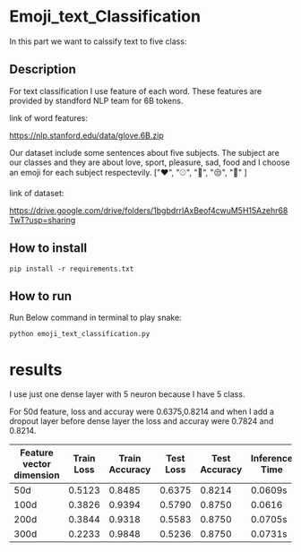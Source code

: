 # Emoji_text_Classification

In this part we want to calssify text to five class:



## Description

For text classification I use feature of each word. These features are provided by standford NLP team for 6B tokens.

link of word features:

https://nlp.stanford.edu/data/glove.6B.zip

Our dataset include some sentences about five subjects. The subject are our classes and they are about love, sport, pleasure, sad, food and I choose an emoji for each subject respectevily.  ["❤️", "⚾", "🙂", "😒", "🍴" ]

link of dataset:

https://drive.google.com/drive/folders/1bgbdrrIAxBeof4cwuM5H15Azehr68TwT?usp=sharing

## How to install

```
pip install -r requirements.txt
```

##  How to run

Run Below command in terminal to play snake:

```
python emoji_text_classification.py
```


# results

I use just one dense layer with 5 neuron because I have 5 class.

For 50d feature, loss and accuray were 0.6375,0.8214 and when I add a dropout layer before dense layer the loss and accuray were 0.7824 and 0.8214.

| Feature vector dimension  | Train Loss | Train Accuracy  | Test Loss | Test Accuracy  | Inference Time |
| ------------- | ------------- | ------------- | ------------- | ------------- | ------------- |
| 50d  | 0.5123  | 0.8485  | 0.6375  | 0.8214  | 0.0609s  |
| 100d  | 0.3826  | 0.9394  | 0.5790  | 0.8750  | 0.0616  |
| 200d  | 0.3844  | 0.9318  | 0.5583  | 0.8750  | 0.0705s  |
| 300d  | 0.2233  | 0.9848  | 0.5236  | 0.8750  | 0.0731s  |





